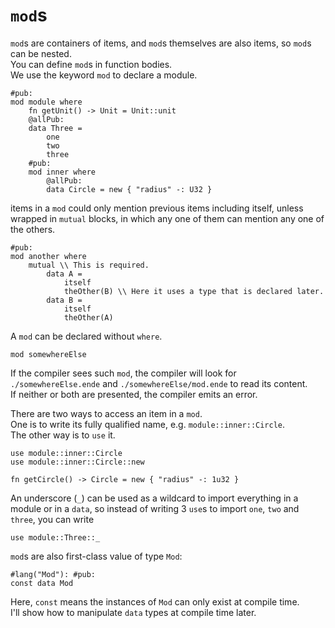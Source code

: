 # `mod`s

`mod`s are containers of items, and `mod`s themselves are also items, so `mod`s can be nested.  
You can define `mod`s in function bodies.  
We use the keyword `mod` to declare a module.

```
#pub:
mod module where
    fn getUnit() -> Unit = Unit::unit
    @allPub:
    data Three =
        one
        two
        three
    #pub:
    mod inner where
        @allPub:
        data Circle = new { "radius" -: U32 }
```

items in a `mod` could only mention previous items including itself, unless wrapped in `mutual` blocks, in which any one of them can mention any one of the others.

```
#pub:
mod another where
    mutual \\ This is required.
        data A =
            itself
            theOther(B) \\ Here it uses a type that is declared later.
        data B =
            itself
            theOther(A)
```

A `mod` can be declared without `where`.

```
mod somewhereElse
```

If the compiler sees such `mod`, the compiler will look for `./somewhereElse.ende` and `./somewhereElse/mod.ende` to read its content.  
If neither or both are presented, the compiler emits an error.

There are two ways to access an item in a `mod`.  
One is to write its fully qualified name, e.g. `module::inner::Circle`.  
The other way is to `use` it.

```
use module::inner::Circle
use module::inner::Circle::new

fn getCircle() -> Circle = new { "radius" -: 1u32 }
```

An underscore \(`_`\) can be used as a wildcard to import everything in a module or in a `data`, so instead of writing 3 `use`s to import `one`, `two` and `three`, you can write

```
use module::Three::_
```

`mod`s are also first-class value of type `Mod`:

```
#lang("Mod"): #pub:
const data Mod
```

Here, `const` means the instances of `Mod` can only exist at compile time.  
I'll show how to manipulate `data` types at compile time later.

